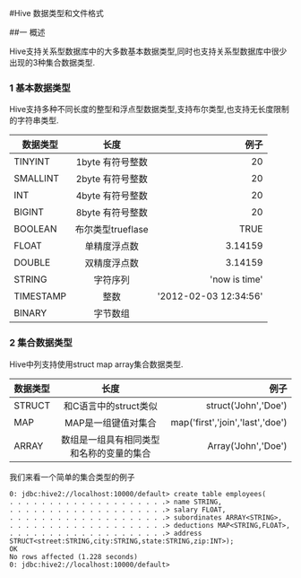 #Hive 数据类型和文件格式

##一 概述

Hive支持关系型数据库中的大多数基本数据类型,同时也支持关系型数据库中很少出现的3种集合数据类型.

### 1 基本数据类型

Hive支持多种不同长度的整型和浮点型数据类型,支持布尔类型,也支持无长度限制的字符串类型.

| 数据类型         | 长度           | 例子  |
| -------------  |:-------------:| -----:|
| TINYINT        | 1byte 有符号整数 | 20 |
| SMALLINT       | 2byte 有符号整数 | 20 |
| INT            | 4byte 有符号整数 | 20 |
| BIGINT         | 8byte 有符号整数 | 20 |
| BOOLEAN        | 布尔类型trueflase|TRUE|
| FLOAT          | 单精度浮点数     |3.14159 |
| DOUBLE         | 双精度浮点数     |3.14159 |
| STRING         | 字符序列        |'now is time' |
| TIMESTAMP      | 整数            |'2012-02-03 12:34:56' |
| BINARY         | 字节数组        | |

### 2 集合数据类型

Hive中列支持使用struct map array集合数据类型.

| 数据类型         | 长度           | 例子  |
| -------------  |:-------------:| -----:|
| STRUCT        | 和C语言中的struct类似 | struct('John','Doe')|
| MAP           | MAP是一组键值对集合 | map('first','join','last','doe') |
| ARRAY         | 数组是一组具有相同类型和名称的变量的集合 | Array('John','Doe') |

我们来看一个简单的集合类型的例子

```
0: jdbc:hive2://localhost:10000/default> create table employees(
. . . . . . . . . . . . . . . . . . . .> name STRING,
. . . . . . . . . . . . . . . . . . . .> salary FLOAT,
. . . . . . . . . . . . . . . . . . . .> subordinates ARRAY<STRING>,
. . . . . . . . . . . . . . . . . . . .> deductions MAP<STRING,FLOAT>,
. . . . . . . . . . . . . . . . . . . .> address STRUCT<street:STRING,city:STRING,state:STRING,zip:INT>);
OK
No rows affected (1.228 seconds)
0: jdbc:hive2://localhost:10000/default> 

```